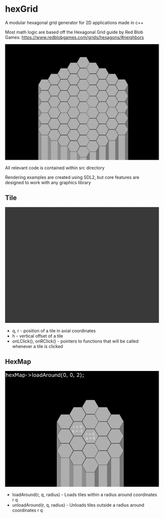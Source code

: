 # hexGrid
A modular hexagonal grid generator for 2D applications made in c++

Most math logic are based off the Hexagonal Grid guide by Red Blob Games:
https://www.redblobgames.com/grids/hexagons/#neighbors

![](https://github.com/alexBriauzov/hexGrid/blob/main/github/hexgif.gif)

All relevant code is contained within src directory

Rendering examples are created using SDL2, but core features are designed to work with any graphics library

## Tile
![](https://github.com/alexBriauzov/hexGrid/blob/main/github/tilecoord.gif)
- q, r - position of a tile in axial coordinates
- h - vertical offset of a tile
- onLClick(), onRClick() - pointers to functions that will be called whenever a tile is clicked

## HexMap
![](https://github.com/alexBriauzov/hexGrid/blob/main/github/hexload.gif)
- loadAround(r, q, radius) - Loads tiles within a radius around coordinates r q
- unloadAround(r, q, radius) - Unloads tiles outside a radius around coordinates r q
